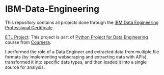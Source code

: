 # IBM-Data-Engineering
This repository contains all projects done through the [IBM Data Engineering Professional Certificate](https://www.coursera.org/professional-certificates/ibm-data-engineer).


[ETL Project](https://github.com/UnknownBonita/IBM-Data-Engineering/blob/main/ETL.ipynb):
This project is part of [Python Project for Data Engineering](https://www.coursera.org/learn/python-project-for-data-engineering) course from [Coursera](https://www.coursera.org/).

I performed the role of a Data Engineer and extracted data from multiple file formats (by implementing webscraping and extracting data with APIs), transformed it into specific data types, and then loaded it into a single source for analysis. 

